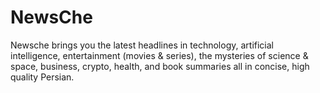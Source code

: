 # NewsChe
Newsche brings you the latest headlines in technology, artificial intelligence, entertainment (movies &amp; series), the mysteries of science &amp; space, business, crypto, health, and book summaries all in concise, high quality Persian.
